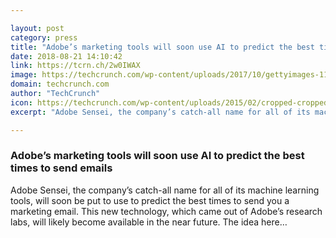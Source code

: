 ```yaml
---

layout: post
category: press
title: "Adobe’s marketing tools will soon use AI to predict the best times to send emails"
date: 2018-08-21 14:10:42
link: https://tcrn.ch/2w0IWAX
image: https://techcrunch.com/wp-content/uploads/2017/10/gettyimages-117107663.jpg?w=600
domain: techcrunch.com
author: "TechCrunch"
icon: https://techcrunch.com/wp-content/uploads/2015/02/cropped-cropped-favicon-gradient.png?w=180
excerpt: "Adobe Sensei, the company’s catch-all name for all of its machine learning tools, will soon be put to use to predict the best times to send you a marketing email. This new technology, which came out of Adobe’s research labs, will likely become available in the near future. The idea here…"

---
```


### Adobe’s marketing tools will soon use AI to predict the best times to send emails

Adobe Sensei, the company’s catch-all name for all of its machine learning tools, will soon be put to use to predict the best times to send you a marketing email. This new technology, which came out of Adobe’s research labs, will likely become available in the near future. The idea here…